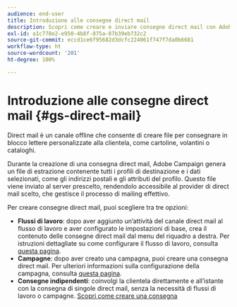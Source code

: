```yaml
---
audience: end-user
title: Introduzione alle consegne direct mail
description: Scopri come creare e inviare consegne direct mail con Adobe Campaign Web
exl-id: a1c778e2-e950-4b8f-875a-87b39eb732c2
source-git-commit: eccd1ce6f95682d3dcfc224061f747f7da0b6681
workflow-type: ht
source-wordcount: '201'
ht-degree: 100%

---
```



# Introduzione alle consegne direct mail {#gs-direct-mail}

Direct mail è un canale offline che consente di creare file per consegnare in blocco lettere personalizzate alla clientela, come cartoline, volantini o cataloghi.

Durante la creazione di una consegna direct mail, Adobe Campaign genera un file di estrazione contenente tutti i profili di destinazione e i dati selezionati, come gli indirizzi postali e gli attributi del profilo. Questo file viene inviato al server prescelto, rendendolo accessibile al provider di direct mail scelto, che gestisce il processo di mailing effettivo.

Per creare consegne direct mail, puoi scegliere tra tre opzioni:

* **Flussi di lavoro**: dopo aver aggiunto un’attività del canale direct mail al flusso di lavoro e aver configurato le impostazioni di base, crea il contenuto delle consegne direct mail dal menu del riquadro a destra. Per istruzioni dettagliate su come configurare il flusso di lavoro, consulta [questa pagina](../workflows/gs-workflow-creation.md).
* **Campagne**: dopo aver creato una campagna, puoi creare una consegna direct mail. Per ulteriori informazioni sulla configurazione della campagna, consulta [questa pagina](../campaigns/gs-campaigns.md).
* **Consegne indipendenti**: coinvolgi la clientela direttamente e all’istante con la consegna di singole direct mail, senza la necessità di flussi di lavoro o campagne. [Scopri come creare una consegna](../msg/gs-deliveries.md)

<!--
<table style="table-layout:fixed"><tr style="border: 0;">
<td>
<a href="create-push.md">
<img alt="Create a push delivery" src="assets/do-not-localize/push_create.jpeg">
</a>
<div><a href="create-push.md"><strong>Create a push delivery</strong>
</div>
<p>
</td>
<td>
<a href="content-push.md">
<img alt="Design a push delivery" src="assets/do-not-localize/push_design.jpeg">
</a>
<div>
<a href="content-push.md"><strong>Design a push delivery<strong></strong></a>
</div>
<p></td>
<td>
<a href="send-push.md">
<img alt="Send a push delivery" src="assets/do-not-localize/push_send.jpeg">
</a>
<div>
<a href="send-push.md"><strong>Send a push delivery</strong></a>
</div>
<p>
</td>
<td>
<a href="send-push.md">
<img alt="Push delivery report" src="assets/do-not-localize/push_report.jpeg">
</a>
<div>
<a href="send-push.md"><strong>Push delivery report</strong></a>
</div>
<p>
</td>
</tr></table>
-->

